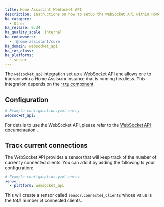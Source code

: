 ```yaml
---
title: Home Assistant WebSocket API
description: Instructions on how to setup the WebSocket API within Home Assistant.
ha_category:
  - Other
ha_release: 0.34
ha_quality_scale: internal
ha_codeowners:
  - '@home-assistant/core'
ha_domain: websocket_api
ha_iot_class:
ha_platforms:
  - sensor
---
```


The `websocket_api` integration set up a WebSocket API and allows one to interact with a Home Assistant instance that is running headless. This integration depends on the [`http` component](/integrations/http/).

## Configuration

```yaml
# Example configuration.yaml entry
websocket_api:
```

For details to use the WebSocket API, please refer to the [WebSocket API documentation](https://developers.home-assistant.io/docs/api/websocket) .

## Track current connections

The WebSocket API provides a sensor that will keep track of the number of currently connected clients. You can add it by adding the following to your configuration:

```yaml
# Example configuration.yaml entry
sensor:
  - platform: websocket_api
```

This will create a sensor called `sensor.connected_clients` whose value is the total number of connected clients.
